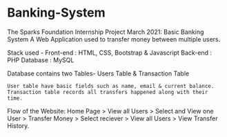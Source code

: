 # Banking-System
The Sparks Foundation Internship Project March 2021: Basic Banking System
A Web Application used to transfer money between multiple users.

Stack used - Front-end : HTML, CSS, Bootstrap & Javascript Back-end : PHP Database : MySQL

Database contains two Tables- Users Table & Transaction Table

    User table have basic fields such as name, email & current balance.
    Transaction table records all transfers happened along with their time.

Flow of the Website: Home Page > View all Users > Select and View one User > Transfer Money > Select reciever > View all Users > View Transfer History.
